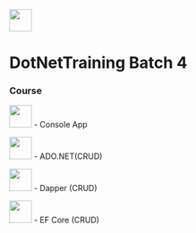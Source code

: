 <img src="https://miro.medium.com/v2/resize:fit:860/0*JYzv6c4hsjOgG8mg.png" width="40" height="40"/>

# DotNetTraining Batch 4 

### Course 

<img src="https://encrypted-tbn0.gstatic.com/images?q=tbn:ANd9GcSNAOqlWlTRZBgdFyQYqsB8fp-1Fj4T0AL4PmQ-FZLD4CrlPIYr98qGI1ZpBr_3mK_GN1o&usqp=CAU" width="40" height="40"/> - Console App


<img src="https://pythonistaplanet.com/wp-content/uploads/2023/04/ADO-DOT-NET-Basics.jpg" width="40" height="40"/> - ADO.NET(CRUD)


<img src="https://themeselection-cdn.b-cdn.net/wp-content/uploads/2022/08/Dapper-Library.png" width="40" height="40"/> - Dapper (CRUD)


<img src="https://miro.medium.com/v2/resize:fit:591/1*4HIU0YdDkj0dmGySVC5D_g.png" width="40" height="40"/> - EF Core (CRUD)


